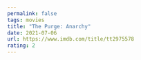 ```yaml
---
permalink: false
tags: movies
title: "The Purge: Anarchy"
date: 2021-07-06
url: https://www.imdb.com/title/tt2975578
rating: 2
---
```

